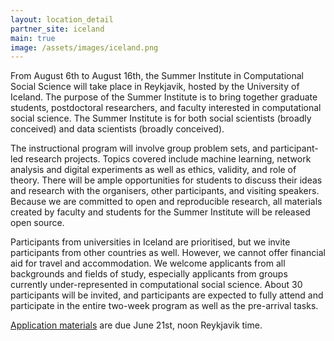 ```yaml
---
layout: location_detail
partner_site: iceland
main: true
image: /assets/images/iceland.png
---
```


From August 6th to August 16th, the Summer Institute in Computational Social Science will take place in Reykjavik, hosted by the University of Iceland. The purpose of the Summer Institute is to bring together graduate students, postdoctoral researchers, and faculty interested in computational social science. The Summer Institute is for both social scientists (broadly conceived) and data scientists (broadly conceived).

The instructional program will involve group problem sets, and participant-led research projects. Topics covered include machine learning, network analysis and digital experiments as well as ethics, validity, and role of theory. There will be ample opportunities for students to discuss their ideas and research with the organisers, other participants, and visiting speakers. Because we are committed to open and reproducible research, all materials created by faculty and students for the Summer Institute will be released open source.

Participants from universities in Iceland are prioritised, but we invite participants from other countries as well.
However, we cannot offer financial aid for travel and accommodation. We welcome applicants from all backgrounds and fields of study, especially applicants from groups currently under-represented in computational social science. About 30 participants will be invited, and participants are expected to fully attend and participate in the entire two-week program as well as the pre-arrival tasks.

[Application materials](https://docs.google.com/forms/d/e/1FAIpQLScj1uDNRzwcKEGrTYF-96GzhN_3qRE4ewF7X6GZ_pmb-04sew/viewform?usp=sf_link) are due June 21st, noon Reykjavik time.

